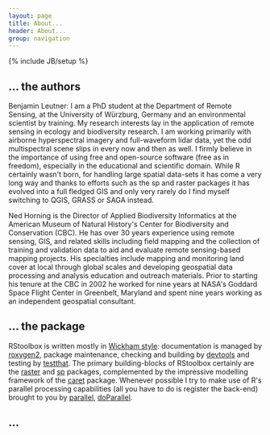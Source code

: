 ```yaml
---
layout: page
title: About...
header: About...
group: navigation
---
```

{% include JB/setup %}




## ... the authors 

Benjamin Leutner: I am a PhD student at the Department of Remote Sensing, at the University of Würzburg, Germany and an environmental scientist by training. My research interests lay in the application of remote sensing in ecology and biodiversity research.  I am working primarily with airborne hyperspectral imagery and
full-waveform lidar data, yet the odd multispectral scene slips in every now and then as well. 
I firmly believe in the importance of using free and open-source software (free as in freedom), especially in the educational and scientific domain. While R certainly wasn't born, 
for handling large spatial data-sets it has come a very long way and thanks to efforts such as the sp and raster packages it has evolved into a full fledged GIS and only very rarely do I find myself switching to QGIS, GRASS or SAGA instead.

Ned Horning is the Director of Applied Biodiversity Informatics at the American Museum of Natural History's Center for Biodiversity and Conservation (CBC). He has over 30 years experience using remote sensing, GIS, and related skills including field mapping and the collection of training and validation data to aid and evaluate remote sensing-based mapping projects. His specialties include mapping and monitoring land cover at local through global scales and developing geospatial data processing and analysis education and outreach materials. Prior to starting his tenure at the CBC in 2002 he worked for nine years at NASA's Goddard Space Flight Center in Greenbelt, Maryland and spent nine years working as an independent geospatial consultant.

## ... the package

RStoolbox is written mostly in [Wickham style](http://r-pkgs.had.co.nz/): documentation is managed by [roxygen2](http://cran.r-project.org/web/packages/roxygen2/index.html), package maintenance, checking and building by [devtools](http://cran.r-project.org/web/packages/devtools/index.html) and testing by [testthat](http://cran.r-project.org/web/packages/testthat/index.html). The primary building-blocks of RStoolbox certainly are the [raster](http://cran.r-project.org/web/packages/raster/index.html) and [sp](http://cran.r-project.org/web/packages/sp/index.html) packages, complemented by the impressive modelling framework of the [caret](http://cran.r-project.org/web/packages/caret/index.html) package. Whenever possible I try to make use of R's parallel processing capabilities (all you have to do is register the back-end) brought to you by [parallel](http://www.inside-r.org/r-doc/parallel), [doParallel](http://cran.r-project.org/web/packages/doParallel/index.html).



## ... 


